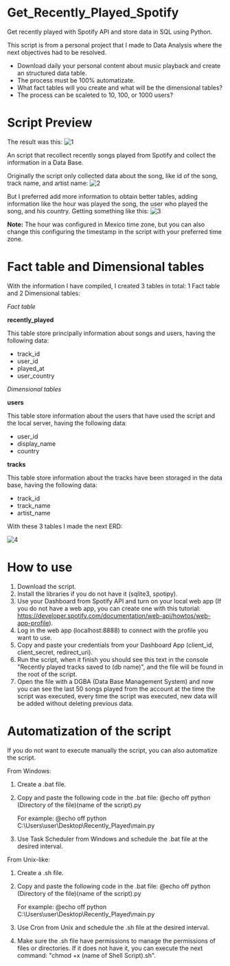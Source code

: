 # Get_Recently_Played_Spotify
Get recently played with Spotify API and store data in SQL using Python.

This script is from a personal project that I made to Data Analysis where the next objectives had to be resolved.

* Download daily your personal content about music playback and create an structured data table.
* The process must be 100% automatizate.
* What fact tables will you create and what will be the dimensional tables?
* The process can be scaleted to 10, 100, or 1000 users?

# Script Preview
The result was this:
![1](https://github.com/Alfredo2501/Get_Recently_Played_Spotify/assets/65301739/b48913ad-b9e5-4394-a7a3-35aaf13f98ef)

An script that recollect recently songs played from Spotify and collect the information in a Data Base.

Originally the script only collected data about the song, like id of the song, track name, and artist name:
![2](https://github.com/Alfredo2501/Get_Recently_Played_Spotify/assets/65301739/9c6f75e8-81af-4ec8-aa7e-5916bad3d708)

But I preferred add more information to obtain better tables, adding information like the hour was played the song, the user who played the song, and his country. Getting something like this:
![3](https://github.com/Alfredo2501/Get_Recently_Played_Spotify/assets/65301739/eb3b6943-7f29-4fe8-a485-85db850fe6ec)

**Note:** The hour was configured in Mexico time zone, but you can also change this configuring the timestamp in the script with your preferred time zone.

# Fact table and Dimensional tables
With the information I have compiled, I created 3 tables in total: 1 Fact table and 2 Dimensional tables:

*Fact table*

**recently_played**

This table store principally information about songs and users, having the following data:
* track_id
* user_id
* played_at
* user_country

*Dimensional tables*

**users**

This table store information about the users that have used the script and the local server, having the following data:
* user_id
* display_name
* country

**tracks**

This table store information about the tracks have been storaged in the data base, having the following data:
* track_id
* track_name
* artist_name

With these 3 tables I made the next ERD:

![4](https://github.com/Alfredo2501/Get_Recently_Played_Spotify/assets/65301739/0e03303a-e4d4-4646-a47d-2370ec975194)


# How to use
1. Download the script.
2. Install the libraries if you do not have it (sqlite3, spotipy).
3. Use your Dashboard from Spotify API and turn on your local web app (If you do not have a web app, you can create one with this tutorial: https://developer.spotify.com/documentation/web-api/howtos/web-app-profile).
4. Log in the web app (localhost:8888) to connect with the profile you want to use.
5. Copy and paste your credentials from your Dashboard App (client_id, client_secret, redirect_uri).
6. Run the script, when it finish you should see this text in the console "Recently played tracks saved to (db name)", and the file will be found in the root of the script.
7. Open the file with a DGBA (Data Base Management System) and now you can see the last 50 songs played from the account at the time the script was executed, every time the script was executed, new data will be added without deleting previous data.

# Automatization of the script
If you do not want to execute manually the script, you can also automatize the script.

From Windows:
1. Create a .bat file.
2. Copy and paste the following code in the .bat file:
   @echo off
   python (Directory of the file)\(name of the script).py

   For example: 
   @echo off
   python C:\Users\user\Desktop\Recently_Played\main.py
3. Use Task Scheduler from Windows and schedule the .bat file at the desired interval.

From Unix-like:
1. Create a .sh file.
2. Copy and paste the following code in the .bat file:
   @echo off
   python (Directory of the file)\(name of the script).py

   For example: 
   @echo off
   python C:\Users\user\Desktop\Recently_Played\main.py

3. Use Cron from Unix and schedule the .sh file at the desired interval.
4. Make sure the .sh file have permissions to manage the permissions of files or directories.
   If it does not have it, you can execute the next command: "chmod +x (name of Shell Script).sh".
